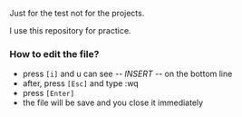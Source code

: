 Just for the test not for the projects.

I use this repository for practice.

### How to edit the file?
* press `[i]` and u can see *-- INSERT --* on the bottom line
* after, press `[Esc]` and type :wq
* press `[Enter]`
* the file will be save and you close it immediately